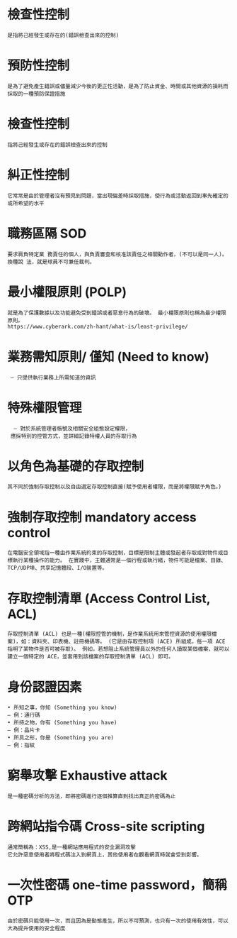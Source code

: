 # 檢查性控制
~~~
是指將己經發生或存在的(錯誤檢查出來的控制)
~~~
# 預防性控制
~~~
是為了避免產生錯誤或儘量減少今後的更正性活動，是為了防止資金、時間或其他資源的損耗而採取的一種預防保證措施
~~~
# 檢查性控制
~~~
指將己經發生或存在的錯誤檢查出來的控制
~~~
# 糾正性控制
~~~
它常常是由於管理者沒有預見到問題，當出現偏差時採取措施，使行為或活動返回到事先確定的或所希望的水平
~~~
# 職務區隔 SOD
~~~
要求肩負特定業 務責任的個人，與負責審查和核准該責任之相關動作者，(不可以是同一人)。 換種說 法，就是球員不可兼任裁判。
~~~
# 最小權限原則 (POLP)
~~~
就是為了保護數據以及功能避免受到錯誤或者惡意行為的破壞。 最小權限原則也稱為最少權限原則。
https://www.cyberark.com/zh-hant/what-is/least-privilege/
~~~
#  業務需知原則/ 僅知 (Need to know)
~~~
 – 只提供執行業務上所需知道的資訊
~~~
# 特殊權限管理
~~~
  – 對於系統管理者帳號及相關安全組態設定權限，
 應採特別的控管方式，並詳細記錄特權人員的存取行為
 ~~~
 # 以角色為基礎的存取控制
 ~~~
 其不同於強制存取控制以及自由選定存取控制直接(賦予使用者權限，而是將權限賦予角色。)
 ~~~
 # 強制存取控制 mandatory access control
 ~~~
 在電腦安全領域指一種由作業系統約束的存取控制，目標是限制主體或發起者存取或對物件或目標執行某種操作的能力。 在實踐中，主體通常是一個行程或執行緒，物件可能是檔案、目錄、TCP/UDP埠、共享記憶體段、I/O裝置等。
~~~
# 
# 存取控制清單 (Access Control List, ACL)
~~~
存取控制清單 (ACL) 也是一種(權限控管的機制，是作業系統用來管控資源的使用權限檔案)，如：資料夾、印表機、註冊機碼等。 (它是由存取控制項 (ACE) 所組成，每一項 ACE 指明了某物件是否可被存取)。 例如，若想阻止系統管理員以外的任何人讀取某個檔案，就可以建立一個特定的 ACE，並套用到該檔案的存取控制清單 (ACL) 即可。
~~~
# 身份認證因素
~~~
• 所知之事，你知 (Something you know)
– 例：通行碼
• 所持之物，你有 (Something you have)
– 例：晶片卡
• 所具之形，你是 (Something you are)
– 例：指紋
~~~
# 窮舉攻擊 Exhaustive attack
~~~
是一種密碼分析的方法，即將密碼進行逐個推算直到找出真正的密碼為止
~~~
# 跨網站指令碼 Cross-site scripting
~~~
通常簡稱為：XSS,是一種網站應用程式的安全漏洞攻擊
它允許惡意使用者將程式碼注入到網頁上，其他使用者在觀看網頁時就會受到影響。
~~~
# 一次性密碼 one-time password，簡稱OTP
~~~
由於密碼只能使用一次，而且因為是動態產生，所以不可預測，也只有一次的使用有效性，可以大為提升使用的安全程度
~~~





